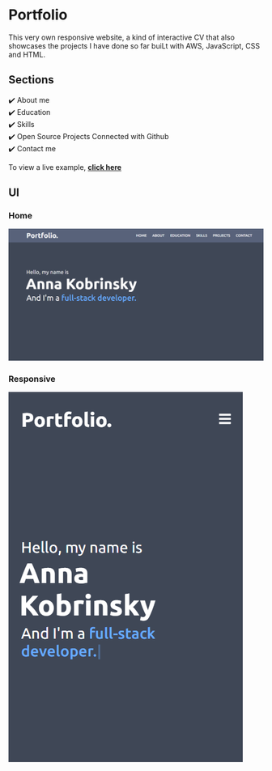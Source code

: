 # Portfolio

This very own responsive website, a kind of interactive CV that also showcases the projects I have done so far buiLt with AWS, JavaScript, CSS and HTML.

## Sections

✔️ About me\
✔️ Education\
✔️ Skills\
✔️ Open Source Projects Connected with Github\
✔️ Contact me

To view a live example, **[click here](http://www.anna-k.me/)**
## UI

### Home
![Home](screenshots/home-page.png)
### Responsive
![Responsive](screenshots/responsive.png)
